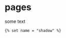 pages
=====

<!-- {% raw %} -->

some text

```twig
{% set name = "shadow" %}
```

<!-- {% endraw %} -->
